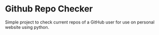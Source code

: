 # Github Repo Checker
 Simple project to check current repos of a GitHub user for use on personal website using python.

